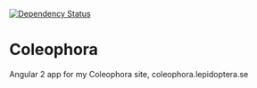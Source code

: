 [![Dependency Status](https://david-dm.org/unger/Coleophora.svg)](https://david-dm.org/unger/Coleophora)

# Coleophora
Angular 2 app for my Coleophora site, coleophora.lepidoptera.se
